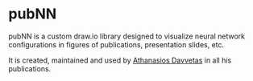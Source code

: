 # pubNN

pubNN is a custom draw.io library designed to visualize neural network configurations in figures of publications, presentation slides, etc. 

It is created, maintained and used by [Athanasios Davvetas](https://www.researchgate.net/profile/Athanasios_Davvetas) in all his publications.
